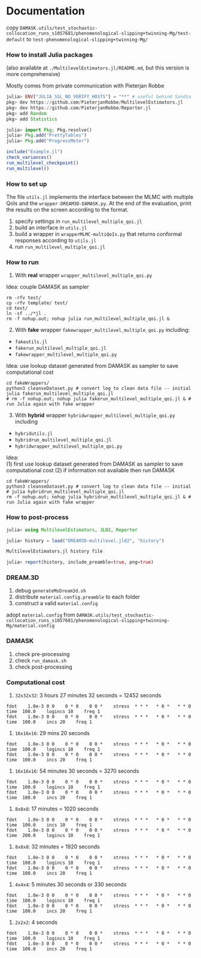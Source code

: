 
# Documentation

copy 
`DAMASK.utils/test_stochastic-collocation_runs_s1057681/phenomenological-slipping+twinning-Mg/test-default` 
to
`test-phenomenological-slipping+twinning-Mg/`

### How to install Julia packages

(also available at `./MultilevelEstimators.jl/README.md`, but this version is more comprehensive)

Mostly comes from private communication with Pieterjan Robbe

```julia
julia> ENV["JULIA_SSL_NO_VERIFY_HOSTS"] = "**" # useful behind Sandia firewall -- no certificate for downloading
pkg> dev https://github.com/PieterjanRobbe/MultilevelEstimators.jl
pkg> dev https://github.com/PieterjanRobbe/Reporter.jl
pkg> add Random
pkg> add Statistics

julia> import Pkg; Pkg.resolve()
julia> Pkg.add("PrettyTables")
julia> Pkg.add("ProgressMeter")

include("Example.jl")
check_variances()
run_multilevel_checkpoint()
run_multilevel()
```

### How to set up

The file `utils.jl` implements the interface between the MLMC with multiple QoIs and the `wrapper-DREAM3D-DAMASK.py`. At the end of the evaluation, print the results on the screen according to the format. 

1. specify settings in `run_multilevel_multiple_qoi.jl`
1. build an interface in `utils.jl`
1. build a wrapper in `wrapperMLMC-multiQoIs.py` that returns conformal responses according to `utils.jl`
1. run `run_multilevel_multiple_qoi.jl`


### How to run

1. With **real** wrapper `wrapper_multilevel_multiple_qoi.py`

Idea: couple DAMASK as sampler 

```shell
rm -rfv test/
cp -rfv template/ test/
cd test/
ln -sf ../*jl .
rm -f nohup.out; nohup julia run_multilevel_multiple_qoi.jl &
```

2. With **fake** wrapper `fakewrapper_multilevel_multiple_qoi.py`
including:
* `fakeutils.jl`
* `fakerun_multilevel_multiple_qoi.jl`
* `fakewrapper_multilevel_multiple_qoi.py`

Idea: use lookup dataset generated from DAMASK as sampler to save computational cost

```shell
cd fakeWrappers/
python3 cleanseDataset.py # convert log to clean data file -- initial
julia fakerun_multilevel_multiple_qoi.jl
# rm -f nohup.out; nohup julia fakerun_multilevel_multiple_qoi.jl & # run Julia again with fake wrapper
```

3. With **hybrid** wrapper `hybridwrapper_multilevel_multiple_qoi.py`
including
* `hybridutils.jl`
* `hybridrun_multilevel_multiple_qoi.jl`
* `hybridwrapper_multilevel_multiple_qoi.py`

Idea: 	
	(1) first use lookup dataset generated from DAMASK as sampler to save computational cost
	(2) if information not available then run DAMASK

```shell
cd fakeWrappers/
python3 cleanseDataset.py # convert log to clean data file -- initial
# julia hybridrun_multilevel_multiple_qoi.jl
rm -f nohup.out; nohup julia hybridrun_multilevel_multiple_qoi.jl & # run Julia again with fake wrapper
```

### How to post-process

```julia
julia> using MultilevelEstimators, JLD2, Reporter

julia> history = load("DREAM3D-multilevel.jld2", "history")

MultilevelEstimators.jl history file

julia> report(history, include_preamble=true, png=true)
```

### DREAM.3D

1. debug `generateMsDream3d.sh`
1. distribute `material.config.preamble` to each folder
1. construct a valid `material.config`

adopt `material.config` from `DAMASK.utils/test_stochastic-collocation_runs_s1057681/phenomenological-slipping+twinning-Mg/material.config`

### DAMASK

1. check pre-processing
1. check `run_damask.sh`
1. check post-processing

### Computational cost
1. `32x32x32`: 3 hours 27 minutes 32 seconds = 12452 seconds
```
fdot    1.0e-3 0 0    0 * 0    0 0 *    stress  * * *   * 0 *   * * 0 time  100.0    logincs 10    freq 1
fdot    1.0e-3 0 0    0 * 0    0 0 *    stress  * * *   * 0 *   * * 0 time  100.0    incs 20    freq 1
```
1. `16x16x16`: 29 mins 20 seconds
```
fdot    1.0e-3 0 0    0 * 0    0 0 *    stress  * * *   * 0 *   * * 0 time  100.0    logincs 10    freq 1
fdot    1.0e-3 0 0    0 * 0    0 0 *    stress  * * *   * 0 *   * * 0 time  100.0    incs 20    freq 1
```
1. `16x16x16`: 54 minutes 30 seconds = 3270 seconds
```
fdot    1.0e-3 0 0    0 * 0    0 0 *    stress  * * *   * 0 *   * * 0 time  100.0    logincs 10    freq 1
fdot    1.0e-3 0 0    0 * 0    0 0 *    stress  * * *   * 0 *   * * 0 time  100.0    incs 20    freq 1
```
1. `8x8x8`: 17 minutes = 1020 seconds
```
fdot    1.0e-3 0 0    0 * 0    0 0 *    stress  * * *   * 0 *   * * 0 time  100.0    incs 10    freq 1
fdot    1.0e-3 0 0    0 * 0    0 0 *    stress  * * *   * 0 *   * * 0 time  200.0    logincs 10    freq 1
```
1. `8x8x8`: 32 minutes = 1920 seconds
```
fdot    1.0e-3 0 0    0 * 0    0 0 *    stress  * * *   * 0 *   * * 0 time  100.0    logincs 10    freq 1
fdot    1.0e-3 0 0    0 * 0    0 0 *    stress  * * *   * 0 *   * * 0 time  100.0    incs 20    freq 1
```
1. `4x4x4`: 5 minutes 30 seconds or 330 seconds
```
fdot    1.0e-3 0 0    0 * 0    0 0 *    stress  * * *   * 0 *   * * 0 time  100.0    logincs 10    freq 1
fdot    1.0e-3 0 0    0 * 0    0 0 *    stress  * * *   * 0 *   * * 0 time  100.0    incs 20    freq 1
```
1. `2x2x2`: 4 seconds
```
fdot    1.0e-3 0 0    0 * 0    0 0 *    stress  * * *   * 0 *   * * 0 time  100.0    logincs 10    freq 1
fdot    1.0e-3 0 0    0 * 0    0 0 *    stress  * * *   * 0 *   * * 0 time  100.0    incs 20    freq 1
```
